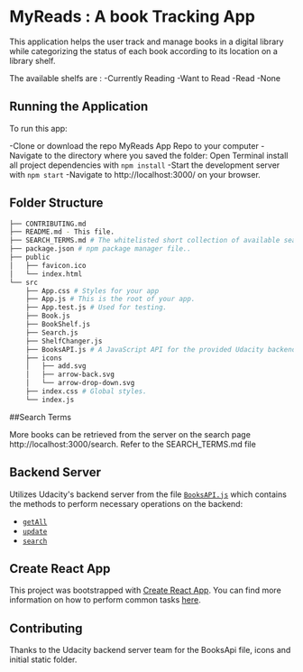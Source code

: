 # MyReads : A book Tracking App

This application helps the user track and manage books in a digital library while categorizing the status of each book according to its location on a library shelf. 

The available shelfs are :
-Currently Reading
-Want to Read
-Read
-None

## Running the Application

To run this app:

-Clone or download the repo MyReads App Repo to your computer
-Navigate to the directory where you saved the folder: Open Terminal install all project dependencies with `npm install`
-Start the development server with `npm start`
-Navigate to http://localhost:3000/ on your browser.

## Folder Structure
```bash
├── CONTRIBUTING.md
├── README.md - This file.
├── SEARCH_TERMS.md # The whitelisted short collection of available search terms for you to use with your app.
├── package.json # npm package manager file..
├── public
│   ├── favicon.ico 
│   └── index.html 
└── src
    ├── App.css # Styles for your app
    ├── App.js # This is the root of your app. 
    ├── App.test.js # Used for testing.
    ├── Book.js
    ├── BookShelf.js
    ├── Search.js
    ├── ShelfChanger.js
    ├── BooksAPI.js # A JavaScript API for the provided Udacity backend. Instructions for the methods are below.
    ├── icons 
    │   ├── add.svg
    │   ├── arrow-back.svg
    │   └── arrow-drop-down.svg
    ├── index.css # Global styles. 
    └── index.js 
```
##Search Terms

More books can be retrieved from the server on the search page http://localhost:3000/search. Refer to the SEARCH_TERMS.md file

## Backend Server

Utilizes Udacity's backend server from the file [`BooksAPI.js`](src/BooksAPI.js) which contains the methods to perform necessary operations on the backend:

* [`getAll`](#getall)
* [`update`](#update)
* [`search`](#search)


## Create React App

This project was bootstrapped with [Create React App](https://github.com/facebookincubator/create-react-app). You can find more information on how to perform common tasks [here](https://github.com/facebookincubator/create-react-app/blob/master/packages/react-scripts/template/README.md).

## Contributing

Thanks to the Udacity backend server team for the BooksApi file, icons and initial static folder.
